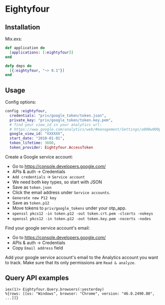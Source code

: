 Eightyfour
==========

## Installation

Mix.exs:

```elixir
def application do 
  [applications: [:eightyfour]]
end

defp deps do
  [{:eightyfour, "~> 0.1"}]
end
```

## Usage

Config options:

```elixir
config :eightyfour,
  credentials: "priv/google_token/token.json",
  private_key: "priv/google_token/token.key.pem",
  # find your view_id in your analytics url:
  # https://www.google.com/analytics/web/#management/Settings/a000w000pVIEW_ID/
  google_view_id: "XXXXXX",
  start_date: "2010-01-01",
  token_lifetime: 3600,
  token_provider: Eightyfour.AccessToken
```

Create a Google service account:

* Go to https://console.developers.google.com/
* APIs & auth -> Credentials
* `Add credentials` -> `Service account`
* We need both key types, so start with JSON
* Save as `token.json`
* Click the email address under `Service accounts`.
* `Generate new P12 key`
* Save as `token.p12`
* Move tokens to `priv/google_tokens` under your otp_app.
* `openssl pkcs12 -in token.p12 -out token.crt.pem -clcerts -nokeys`
* `openssl pkcs12 -in token.p12 -out token.key.pem -nocerts -nodes`

Find your google service account's email:

* Go to https://console.developers.google.com/
* APIs & auth -> Credentials
* Copy `Email address` field

Add your google service account's email to the Analytics account you want to track. Make sure that its only permissions are `Read & analyze`.

## Query API examples

```
iex(1)> Eightyfour.Query.browsers(:yesterday)
%{rows: [[os: "Windows", browser: "Chrome", version: "46.0.2490.80", ...]]}
```
